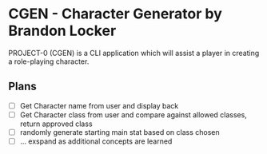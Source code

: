 # CGEN - Character Generator by Brandon Locker

PROJECT-0 (CGEN) is a CLI application which will assist a player in creating a role-playing character.

## Plans

- [ ] Get Character name from user and display back
- [ ] Get Character class from user and compare against allowed classes, return approved class
- [ ] randomly generate starting main stat based on class chosen
- [ ] ... exspand as additional concepts are learned